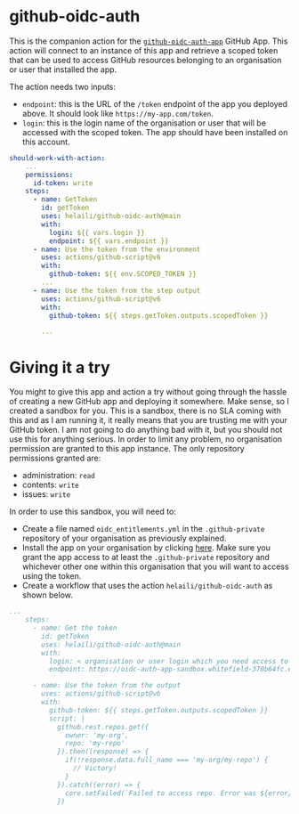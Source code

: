 # github-oidc-auth

This is the companion action for the [`github-oidc-auth-app`](https://github.com/helaili/github-oidc-auth-app) GitHub App. This action will connect to an instance of this app and retrieve a scoped token that can be used to access GitHub resources belonging to an organisation or user that installed the app.

The action needs two inputs:
- `endpoint`: this is the URL of the `/token` endpoint of the app you deployed above. It should look like `https://my-app.com/token`.
- `login`: this is the login name of the organisation or user that will be accessed with the scoped token. The app should have been installed on this account.


```yaml
should-work-with-action:
    ...
    permissions:
      id-token: write
    steps:
      - name: GetToken
        id: getToken
        uses: helaili/github-oidc-auth@main
        with:
          login: ${{ vars.login }}
          endpoint: ${{ vars.endpoint }}
      - name: Use the token from the environment
        uses: actions/github-script@v6
        with:
          github-token: ${{ env.SCOPED_TOKEN }}
        ...   
      - name: Use the token from the step output
        uses: actions/github-script@v6
        with:
          github-token: ${{ steps.getToken.outputs.scopedToken }}

        ...
```

# Giving it a try

You might to give this app and action a try without going through the hassle of creating a new GitHub app and deploying it somewhere. Make sense, so I created a sandbox for you. This is a sandbox, there is no SLA coming with this and as I am running it, it really means that you are trusting me with your GitHub token. I am not going to do anything bad with it, but you should not use this for anything serious. In order to limit any problem,  no organisation permission are granted to this app instance. The only repository permissions granted are:
- administration: `read`
- contents: `write`
- issues: `write`

In order to use this sandbox, you will need to:
- Create a file named `oidc_entitlements.yml` in the `.github-private` repository of your organisation as previously explained. 
- Install the app on your organisation by clicking [here](https://github.com/apps/oidc-auth-for-github-sandbox). Make sure you grant the app access to at least the `.github-private` repository and whichever other one within this organisation that you will want to access using the token. 
- Create a workflow that uses the action `helaili/github-oidc-auth` as shown below. 

```yaml
...
    steps:
      - name: Get the token
        id: getToken
        uses: helaili/github-oidc-auth@main
        with:
          login: < organisation or user login which you need access to >
          endpoint: https://oidc-auth-app-sandbox.whitefield-370b64fc.eastus.azurecontainerapps.io/token

      - name: Use the token from the output
        uses: actions/github-script@v6
        with:
          github-token: ${{ steps.getToken.outputs.scopedToken }}
          script: |
            github.rest.repos.get({
              owner: 'my-org',
              repo: 'my-repo'
            }).then((response) => {
              if(!response.data.full_name === 'my-org/my-repo') {
                // Victory!
              }
            }).catch((error) => {
              core.setFailed(`Failed to access repo. Error was ${error}`);
            })
```